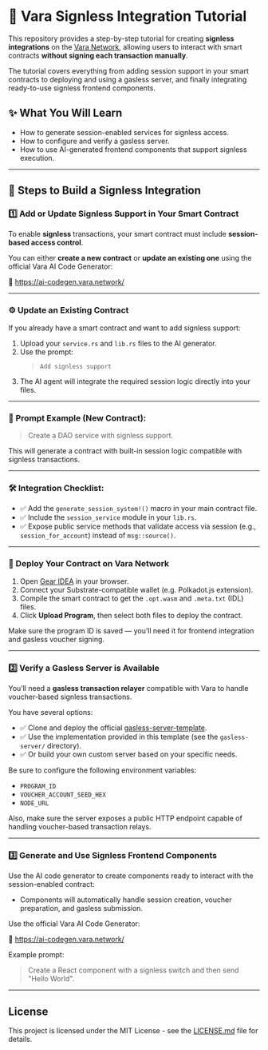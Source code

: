 # 🧠 Vara Signless Integration Tutorial

This repository provides a step-by-step tutorial for creating **signless integrations** on the [Vara Network](https://vara.network), allowing users to interact with smart contracts **without signing each transaction manually**.

The tutorial covers everything from adding session support in your smart contracts to deploying and using a gasless server, and finally integrating ready-to-use signless frontend components.

## ✨ What You Will Learn

- How to generate session-enabled services for signless access.
- How to configure and verify a gasless server.
- How to use AI-generated frontend components that support signless execution.

---

## 🧩 Steps to Build a Signless Integration

### 1️⃣ Add or Update Signless Support in Your Smart Contract

To enable **signless** transactions, your smart contract must include **session-based access control**.

You can either **create a new contract** or **update an existing one** using the official Vara AI Code Generator:

🔗 https://ai-codegen.vara.network/

---

### ⚙️ Update an Existing Contract

If you already have a smart contract and want to add signless support:

1. Upload your `service.rs` and `lib.rs` files to the AI generator.
2. Use the prompt:  
   > `Add signless support`
3. The AI agent will integrate the required session logic directly into your files.

---

### 🧠 Prompt Example (New Contract):

> Create a DAO service with signless support.

This will generate a contract with built-in session logic compatible with signless transactions.

---

### 🛠️ Integration Checklist:

- ✅ Add the `generate_session_system!()` macro in your main contract file.
- ✅ Include the `session_service` module in your `lib.rs`.
- ✅ Expose public service methods that validate access via session (e.g., `session_for_account`) instead of `msg::source()`.


---


### 🚀 Deploy Your Contract on Vara Network

1. Open [Gear IDEA](https://idea.gear-tech.io/programs?node=wss%3A%2F%2Frpc.vara.network) in your browser.
2. Connect your Substrate-compatible wallet (e.g. Polkadot.js extension).
3. Compile the smart contract to get the `.opt.wasm` and `.meta.txt` (IDL) files.
4. Click **Upload Program**, then select both files to deploy the contract.

Make sure the program ID is saved — you’ll need it for frontend integration and gasless voucher signing.

---

### 2️⃣ Verify a Gasless Server is Available

You’ll need a **gasless transaction relayer** compatible with Vara to handle voucher-based signless transactions.

You have several options:

- ✅ Clone and deploy the official [gasless-server-template](https://github.com/Vara-Lab/gasless-server-template).
- ✅ Use the implementation provided in this template (see the `gasless-server/` directory).
- ✅ Or build your own custom server based on your specific needs.

Be sure to configure the following environment variables:

- `PROGRAM_ID`
- `VOUCHER_ACCOUNT_SEED_HEX`
- `NODE_URL`

Also, make sure the server exposes a public HTTP endpoint capable of handling voucher-based transaction relays.

---

### 3️⃣ Generate and Use Signless Frontend Components

Use the AI code generator to create components ready to interact with the session-enabled contract:

- Components will automatically handle session creation, voucher preparation, and gasless submission.

Use the official Vara AI Code Generator:

🔗 https://ai-codegen.vara.network/

Example prompt:

> Create a React component with a signless switch and then send "Hello World".

---

## License

This project is licensed under the MIT License - see the [LICENSE.md](LICENSE.md) file for details.